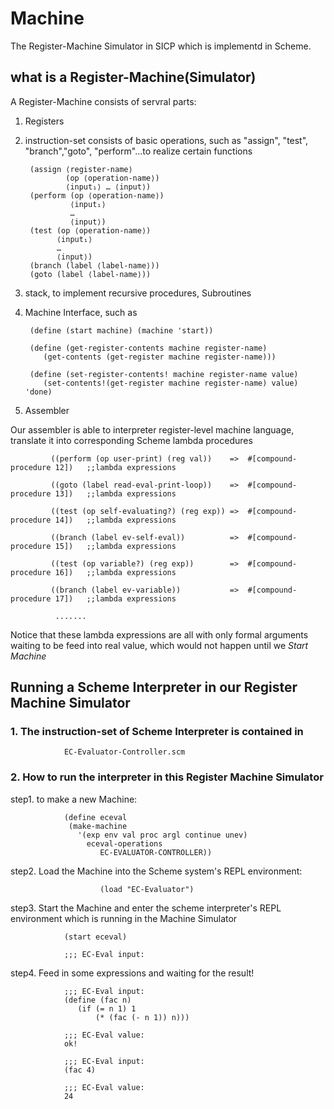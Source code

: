 # Machine
The Register-Machine Simulator in SICP which is implementd in Scheme.

## what is a Register-Machine(Simulator)
A Register-Machine consists of servral parts:
1. Registers
2. instruction-set consists of basic operations, such as "assign", "test", "branch","goto", "perform"...to realize certain
functions


        (assign ⟨register-name⟩ 
                (op ⟨operation-name⟩) 
                ⟨input₁⟩ … ⟨input⟩)
        (perform (op ⟨operation-name⟩) 
                 ⟨input₁⟩ 
                 … 
                 ⟨input⟩)
        (test (op ⟨operation-name⟩) 
              ⟨input₁⟩ 
              … 
              ⟨input⟩)
        (branch (label ⟨label-name⟩))
        (goto (label ⟨label-name⟩))
      
      
3. stack, to implement recursive procedures, Subroutines

4. Machine Interface, such as 

        (define (start machine) (machine 'start))

        (define (get-register-contents machine register-name)
           (get-contents (get-register machine register-name)))

        (define (set-register-contents! machine register-name value)
           (set-contents!(get-register machine register-name) value) 'done)

5. Assembler

Our assembler is able to interpreter register-level machine language, translate it into corresponding Scheme lambda procedures




             ((perform (op user-print) (reg val))    =>	 #[compound-procedure 12])   ;;lambda expressions

             ((goto (label read-eval-print-loop))    =>  #[compound-procedure 13])   ;;lambda expressions

             ((test (op self-evaluating?) (reg exp)) =>	 #[compound-procedure 14])   ;;lambda expressions

             ((branch (label ev-self-eval))          =>  #[compound-procedure 15])   ;;lambda expressions

             ((test (op variable?) (reg exp))        =>  #[compound-procedure 16])   ;;lambda expressions

             ((branch (label ev-variable))           =>  #[compound-procedure 17])   ;;lambda expressions

              .......

      
Notice that these lambda expressions are all with only formal arguments waiting to be feed into real value, which would 
not happen until we *Start Machine* 


## Running a Scheme Interpreter in our Register Machine Simulator
### 1. The instruction-set of Scheme Interpreter is contained in 

                EC-Evaluator-Controller.scm
        
### 2. How to run the interpreter in this Register Machine Simulator        
                     
step1. to make a new Machine:

                (define eceval
                 (make-machine
                   '(exp env val proc argl continue unev)
                     eceval-operations  
                        EC-EVALUATOR-CONTROLLER))
 
step2. Load the Machine into the Scheme system's REPL environment:

                        (load "EC-Evaluator")
                        
       
step3. Start the Machine and enter the scheme interpreter's REPL environment which is running in the Machine Simulator

                (start eceval)
                        
                ;;; EC-Eval input:
 
step4. Feed in some expressions and waiting for the result!

                ;;; EC-Eval input:
                (define (fac n)
                   (if (= n 1) 1 
                       (* (fac (- n 1)) n)))
                 
                ;;; EC-Eval value:
                ok!
                
                ;;; EC-Eval input:
                (fac 4)
                
                ;;; EC-Eval value:
                24
                 

